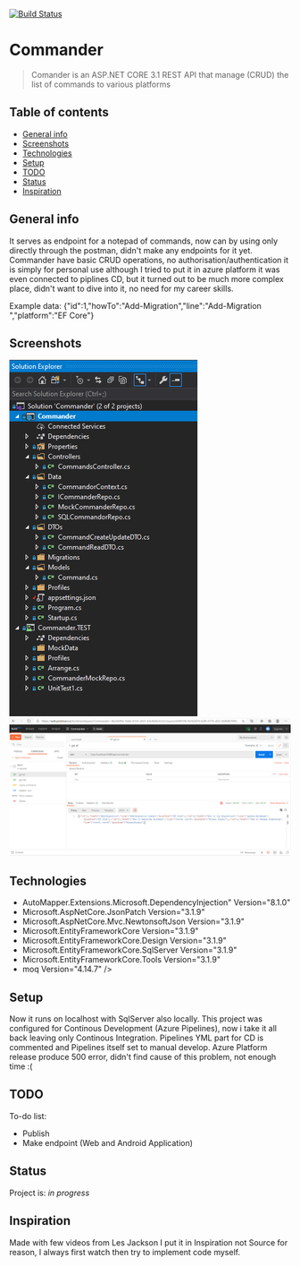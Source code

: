 [![Build Status](https://dev.azure.com/kweckolukasz/Commander/_apis/build/status/kweckolukasz.Commander?branchName=master)](https://dev.azure.com/kweckolukasz/Commander/_build/latest?definitionId=4&branchName=master)
# Commander
> Comander is an ASP.NET CORE 3.1 REST API that manage (CRUD) the list of commands to various platforms 

## Table of contents
* [General info](#general-info)
* [Screenshots](#screenshots)
* [Technologies](#technologies)
* [Setup](#setup)
* [TODO](#TODO)
* [Status](#status)
* [Inspiration](#inspiration)

## General info
It serves as endpoint for a notepad of commands, now can by using only directly through the postman, didn't make any endpoints for it yet.
Commander have basic CRUD operations, no authorisation/authentication it is simply for personal use although I tried to put it in azure platform it was even connected to piplines CD,
but it turned out to be much more complex place, didn't want to dive into it, no need for my career skills.

Example data: 
{"id":1,"howTo":"Add-Migration","line":"Add-Migration ","platform":"EF Core"}

## Screenshots
![Example screenshot](./img/screenshot.png)
![Example screenshot](./img/screenshot1.png)

## Technologies
* AutoMapper.Extensions.Microsoft.DependencyInjection" Version="8.1.0"
* Microsoft.AspNetCore.JsonPatch Version="3.1.9"
* Microsoft.AspNetCore.Mvc.NewtonsoftJson Version="3.1.9"
* Microsoft.EntityFrameworkCore Version="3.1.9"
* Microsoft.EntityFrameworkCore.Design Version="3.1.9"
* Microsoft.EntityFrameworkCore.SqlServer Version="3.1.9"
* Microsoft.EntityFrameworkCore.Tools Version="3.1.9"
* moq Version="4.14.7" />

## Setup
Now it runs on localhost with SqlServer also locally.
This project was configured for Continous Development (Azure Pipelines), now i take it all back leaving only Continous Integration.
Pipelines YML part for CD is commented and Pipelines itself set to manual develop.
Azure Platform release produce 500 error, didn't find cause of this problem, not enough time :(

## TODO

To-do list:
* Publish
* Make endpoint (Web and Android Application)

## Status
Project is: _in progress_

## Inspiration
Made with few videos from 
Les Jackson
I put it in Inspiration not Source for reason, I always first watch then try to implement code myself.
